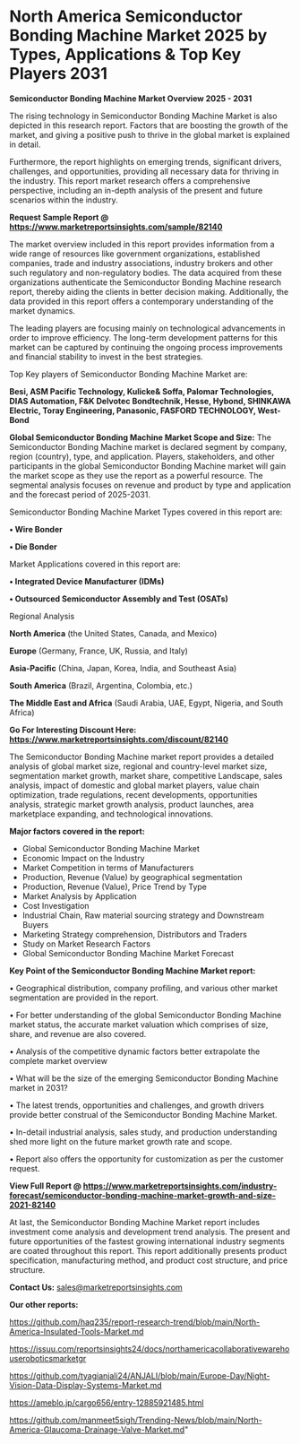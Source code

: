 # North America Semiconductor Bonding Machine Market 2025 by Types, Applications & Top Key Players 2031

<Strong> Semiconductor Bonding Machine Market Overview 2025 - 2031</strong>

The rising technology in Semiconductor Bonding Machine Market is also depicted in this research report. Factors that are boosting the growth of the market, and giving a positive push to thrive in the global market is explained in detail.

Furthermore, the report highlights on emerging trends, significant drivers, challenges, and opportunities, providing all necessary data for thriving in the industry. This report market research offers a comprehensive perspective, including an in-depth analysis of the present and future scenarios within the industry.

<strong>Request Sample Report @ <a href=https://www.marketreportsinsights.com/sample/82140>https://www.marketreportsinsights.com/sample/82140</a></strong>

The market overview included in this report provides information from a wide range of resources like government organizations, established companies, trade and industry associations, industry brokers and other such regulatory and non-regulatory bodies. The data acquired from these organizations authenticate the Semiconductor Bonding Machine research report, thereby aiding the clients in better decision making. Additionally, the data provided in this report offers a contemporary understanding of the market dynamics.

The leading players are focusing mainly on technological advancements in order to improve efficiency. The long-term development patterns for this market can be captured by continuing the ongoing process improvements and financial stability to invest in the best strategies.

Top Key players of Semiconductor Bonding Machine Market are:

<strong>Besi, ASM Pacific Technology, Kulicke& Soffa, Palomar Technologies, DIAS Automation, F&K Delvotec Bondtechnik, Hesse, Hybond, SHINKAWA Electric, Toray Engineering, Panasonic, FASFORD TECHNOLOGY, West-Bond</strong>

<strong><b>Global Semiconductor Bonding Machine Market Scope and Size:</b></strong>
The Semiconductor Bonding Machine market is declared segment by company, region (country), type, and application. Players, stakeholders, and other participants in the global Semiconductor Bonding Machine market will gain the market scope as they use the report as a powerful resource. The segmental analysis focuses on revenue and product by type and application and the forecast period of 2025-2031.

Semiconductor Bonding Machine Market Types covered in this report are:

<strong>• Wire Bonder

• Die Bonder</strong>

Market Applications covered in this report are:

<strong>• Integrated Device Manufacturer (IDMs)

• Outsourced Semiconductor Assembly and Test (OSATs)</strong> 

Regional Analysis

<strong>North America</strong> (the United States, Canada, and Mexico)

<strong>Europe</strong> (Germany, France, UK, Russia, and Italy)

<strong>Asia-Pacific</strong> (China, Japan, Korea, India, and Southeast Asia)

<strong>South America</strong> (Brazil, Argentina, Colombia, etc.)

<strong>The Middle East and Africa</strong> (Saudi Arabia, UAE, Egypt, Nigeria, and South Africa)

<strong>Go For Interesting Discount Here: <a href=https://www.marketreportsinsights.com/discount/82140>https://www.marketreportsinsights.com/discount/82140</a></strong>

The Semiconductor Bonding Machine market report provides a detailed analysis of global market size, regional and country-level market size, segmentation market growth, market share, competitive Landscape, sales analysis, impact of domestic and global market players, value chain optimization, trade regulations, recent developments, opportunities analysis, strategic market growth analysis, product launches, area marketplace expanding, and technological innovations.

<strong><b>Major factors covered in the report:</b></strong>
<ul>
  <li>Global Semiconductor Bonding Machine Market </li>
  <li>Economic Impact on the Industry</li>
  <li>Market Competition in terms of Manufacturers</li>
  <li>Production, Revenue (Value) by geographical segmentation</li>
  <li>Production, Revenue (Value), Price Trend by Type</li>
  <li>Market Analysis by Application</li>
  <li>Cost Investigation</li>
  <li>Industrial Chain, Raw material sourcing strategy and Downstream Buyers</li>
  <li>Marketing Strategy comprehension, Distributors and Traders</li>
  <li>Study on Market Research Factors</li>
  <li>Global Semiconductor Bonding Machine Market Forecast</li>
</ul>

<strong><b>Key Point of the Semiconductor Bonding Machine Market report:</b></strong>

• Geographical distribution, company profiling, and various other market segmentation are provided in the report.

• For better understanding of the global Semiconductor Bonding Machine market status, the accurate market valuation which comprises of size, share, and revenue are also covered.

• Analysis of the competitive dynamic factors better extrapolate the complete market overview

• What will be the size of the emerging Semiconductor Bonding Machine market in 2031?

• The latest trends, opportunities and challenges, and growth drivers provide better construal of the Semiconductor Bonding Machine Market.

• In-detail industrial analysis, sales study, and production understanding shed more light on the future market growth rate and scope.

• Report also offers the opportunity for customization as per the customer request.

<strong><b>View Full Report @ <a href=https://www.marketreportsinsights.com/industry-forecast/semiconductor-bonding-machine-market-growth-and-size-2021-82140>https://www.marketreportsinsights.com/industry-forecast/semiconductor-bonding-machine-market-growth-and-size-2021-82140</a></b></strong>


At last, the Semiconductor Bonding Machine Market report includes investment come analysis and development trend analysis. The present and future opportunities of the fastest growing international industry segments are coated throughout this report. This report additionally presents product specification, manufacturing method, and product cost structure, and price structure.

<strong>Contact Us:</strong>
sales@marketreportsinsights.com

<strong>Our other reports:</strong>

<a href=https://github.com/haq235/report-research-trend/blob/main/North-America-Insulated-Tools-Market.md>https://github.com/haq235/report-research-trend/blob/main/North-America-Insulated-Tools-Market.md</a>

<a href=https://issuu.com/reportsinsights24/docs/northamericacollaborativewarehouseroboticsmarketgr>https://issuu.com/reportsinsights24/docs/northamericacollaborativewarehouseroboticsmarketgr</a>

<a href=https://github.com/tyagianjali24/ANJALI/blob/main/Europe-Day/Night-Vision-Data-Display-Systems-Market.md>https://github.com/tyagianjali24/ANJALI/blob/main/Europe-Day/Night-Vision-Data-Display-Systems-Market.md</a>

<a href=https://ameblo.jp/cargo656/entry-12885921485.html>https://ameblo.jp/cargo656/entry-12885921485.html</a>

<a href=https://github.com/manmeet5sigh/Trending-News/blob/main/North-America-Glaucoma-Drainage-Valve-Market.md>https://github.com/manmeet5sigh/Trending-News/blob/main/North-America-Glaucoma-Drainage-Valve-Market.md</a>"
